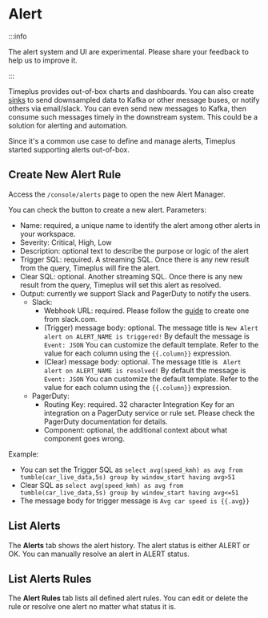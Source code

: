 # Alert

:::info

The alert system and UI are experimental. Please share your feedback to help us to improve it.

:::

Timeplus provides out-of-box charts and dashboards. You can also create [sinks](destination) to send downsampled data to Kafka or other message buses, or notify others via email/slack. You can even send new messages to Kafka, then consume such messages timely in the downstream system. This could be a solution for alerting and automation.

Since it's a common use case to define and manage alerts, Timeplus started supporting alerts out-of-box.

## Create New Alert Rule

Access the `/console/alerts` page to open the new Alert Manager.

You can check the button to create a new alert. Parameters:

* Name: required, a unique name to identify the alert among other alerts in your workspace.
* Severity: Critical, High, Low
* Description: optional text to describe the purpose or logic of the alert
* Trigger SQL: required. A streaming SQL. Once there is any new result from the query, Timeplus will fire the alert.
* Clear SQL: optional. Another streaming SQL. Once there is any new result from the query, Timeplus will set this alert as resolved.
* Output: currently we support Slack and PagerDuty to notify the users.
  * Slack: 
    * Webhook URL: required. Please follow the [guide](destination#slack) to create one from slack.com.
    * (Trigger) message body: optional. The message title is `New Alert alert on ALERT_NAME is triggered!` By default the message is ` Event: JSON` You can customize the default template. Refer to the value for each column using the `{{.column}}` expression.
    * (Clear) message body: optional. The message title is ` Alert alert on ALERT_NAME is resolved!` By default the message is ` Event: JSON` You can customize the default template. Refer to the value for each column using the `{{.column}}` expression.
  * PagerDuty:
    * Routing Key: required. 32 character Integration Key for an integration on a PagerDuty service or rule set.  Please check the PagerDuty documentation for details.
    * Component: optional, the additional context about what component goes wrong.

Example:

* You can set the Trigger SQL as `select avg(speed_kmh) as avg from tumble(car_live_data,5s) group by window_start having avg>51`
* Clear SQL as `select avg(speed_kmh) as avg from tumble(car_live_data,5s) group by window_start having avg<=51`
* The message body for trigger message is `Avg car speed is {{.avg}}`

## List Alerts

The **Alerts** tab shows the alert history. The alert status is either ALERT or OK. You can manually resolve an alert in ALERT status.



## List Alerts Rules

The **Alert Rules** tab lists all defined alert rules. You can edit  or delete the rule or resolve one alert no matter what status it is.

